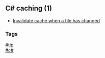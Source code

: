 ## C\# caching (1)

- [Invalidate cache when a file has changed](invalidate-cache-file-changed.md)

### Tags
[#tip](../../tips.md)  
[#c#](../csharp.md)